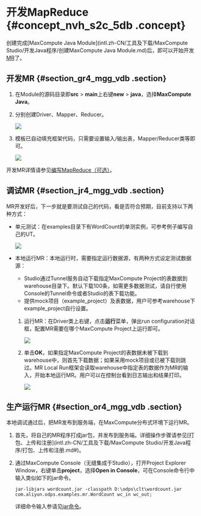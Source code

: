 # 开发MapReduce {#concept_nvh_s2c_5db .concept}

创建完成[MaxCompute Java Module](intl.zh-CN/工具及下载/MaxCompute Studio/开发Java程序/创建MaxCompute Java Module.md)后，即可以开始开发[MR](../../../../intl.zh-CN/开发/MapReduce/概要/MapReduce概述.md)了。

## 开发MR {#section_gr4_mgg_vdb .section}

1.  在Module的源码目录即**src** \> **main**上右键**new** \> **java**，选择**MaxCompute Java**。
2.  分别创建Driver、Mapper、Reducer。

    ![](http://static-aliyun-doc.oss-cn-hangzhou.aliyuncs.com/assets/img/12131/15603074611997_zh-CN.png)

3.  模板已自动填充框架代码，只需要设置输入/输出表，Mapper/Reducer类等即可。

    ![](http://static-aliyun-doc.oss-cn-hangzhou.aliyuncs.com/assets/img/12131/15603074611998_zh-CN.png)


开发MR详情请参见[编写MapReduce（可选）](../../../../intl.zh-CN/快速入门/编写MapReduce（可选）.md#)。

## 调试MR {#section_jr4_mgg_vdb .section}

MR开发好后，下一步就是要测试自己的代码，看是否符合预期，目前支持以下两种方式：

-   单元测试：在examples目录下有WordCount的单测实例，可参考例子编写自己的UT。

    ![](http://static-aliyun-doc.oss-cn-hangzhou.aliyuncs.com/assets/img/12131/15603074621999_zh-CN.png)

-   本地运行MR：本地运行时，需要指定运行数据源，有两种方式设定测试数据源：
    -   Studio通过Tunnel服务自动下载指定MaxCompute Project的表数据到warehouse目录下。默认下载100条，如需更多数据测试，请自行使用Console的Tunnel命令或者Studio的表下载功能。
    -   提供mock项目（example\_project）及表数据，用户可参考warehouse下example\_project自行设置。
    1.  运行MR：在Driver类上右键，点击**运行**菜单，弹出run configuration对话框，配置MR需要在哪个MaxCompute Project上运行即可。

        ![](http://static-aliyun-doc.oss-cn-hangzhou.aliyuncs.com/assets/img/12131/15603074622001_zh-CN.png)

    2.  单击**OK**，如果指定MaxCompute Project的表数据未被下载到warehouse中，则首先下载数据；如果采用mock项目或已被下载则跳过。MR Local Run框架会读取warehouse中指定表的数据作为MR的输入，开始本地运行MR。用户可以在控制台看到日志输出和结果打印。

        ![](http://static-aliyun-doc.oss-cn-hangzhou.aliyuncs.com/assets/img/12131/15603074622002_zh-CN.png)


## 生产运行MR {#section_or4_mgg_vdb .section}

本地调试通过后，把MR发布到服务端，在MaxCompute分布式环境下运行MR。

1.  首先，将自己的MR程序打成jar包，并发布到服务端。详细操作步骤请参见[打包、上传和注册](intl.zh-CN/工具及下载/MaxCompute Studio/开发Java程序/打包、上传和注册.md#)。
2.  通过MaxCompute Console（无缝集成于Studio），打开Project Explorer Window，右键单击**project**，选择**Open in Console**，可在Console命令行中输入类似如下的jar命令。

    ``` {#codeblock_wam_6n0_zvr}
    jar-libjars wordcount.jar -classpath D:\odps\clt\wordcount.jar com.aliyun.odps.examples.mr.WordCount wc_in wc_out;
    ```

    详细命令输入参请见[jar命令](../../../../intl.zh-CN/开发/MapReduce/功能介绍/作业提交.md)。


